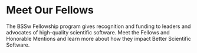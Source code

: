 # Meet Our Fellows

The BSSw Fellowship program gives recognition and funding to leaders and advocates of high-quality scientific software. Meet the Fellows and Honorable Mentions and learn more about how they impact Better Scientific Software.

<!---
OpenGraph image: Blog_2308_Fellows.png
Years presented: 2020, 2019, 2018
Input Fellows individually in Fellows subdirectory
--->
